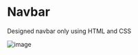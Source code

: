 # Navbar
Designed navbar only using HTML and CSS


![image](https://github.com/Chandankrswain/Navbar/assets/44640134/74b5c4f7-6c20-44a1-b2ce-ca8862c11d05)
